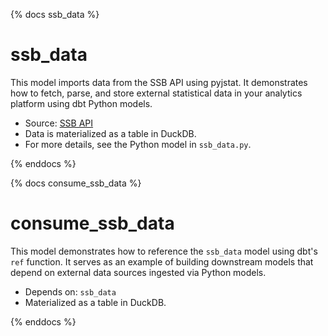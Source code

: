 {% docs ssb_data %}
# ssb_data

This model imports data from the SSB API using pyjstat. It demonstrates how to fetch, parse, and store external statistical data in your analytics platform using dbt Python models.

- Source: [SSB API](https://data.ssb.no/api/v0/no/table/11342)
- Data is materialized as a table in DuckDB.
- For more details, see the Python model in `ssb_data.py`.

{% enddocs %}

{% docs consume_ssb_data %}
# consume_ssb_data

This model demonstrates how to reference the `ssb_data` model using dbt's `ref` function. It serves as an example of building downstream models that depend on external data sources ingested via Python models.

- Depends on: `ssb_data`
- Materialized as a table in DuckDB.

{% enddocs %} 